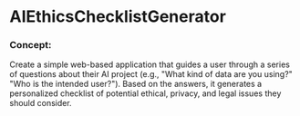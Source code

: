 # AIEthicsChecklistGenerator

### Concept:
Create a simple web-based application that guides a user through a series of questions about their AI project (e.g., "What kind of data are you using?" "Who is the intended user?"). Based on the answers, it generates a personalized checklist of potential ethical, privacy, and legal issues they should consider.

